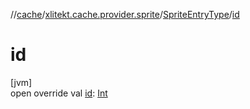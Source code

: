 //[cache](../../../index.md)/[xlitekt.cache.provider.sprite](../index.md)/[SpriteEntryType](index.md)/[id](id.md)

# id

[jvm]\
open override val [id](id.md): [Int](https://kotlinlang.org/api/latest/jvm/stdlib/kotlin/-int/index.html)
